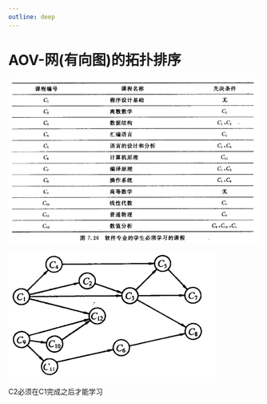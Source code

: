```yaml
---
outline: deep
---
```


# AOV-网(有向图)的拓扑排序

![image-20231214153621433](./assets/image-20231214153621433.png)

![image-20231214153739043](./assets/image-20231214153739043.png)

C2必须在C1完成之后才能学习

